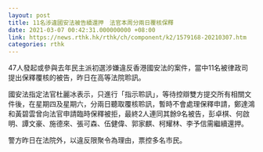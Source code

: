 ```yaml
---
layout: post
title: 11名涉違國安法被告續還押　法官本周分兩日覆核保釋
date: 2021-03-07 00:42:31.000000000 +08:00
link: https://news.rthk.hk/rthk/ch/component/k2/1579168-20210307.htm
categories: rthk
---
```


47人發起或參與去年民主派初選涉嫌違反香港國安法的案件，當中11名被律政司提出保釋覆核的被告，昨日在高等法院聆訊。

國安法指定法官杜麗冰表示，只進行「指示聆訊」，等待控辯雙方提交所有相關文件後，在星期四及星期六，分兩日聽取覆核聆訊，暫時不會處理保釋申請，鄭達鴻和黃碧雲曾向法官申請臨時保釋被拒，最終2人連同其餘9名被告，彭卓棋、何啟明、譚文豪、施德來、張可森、伍健偉、郭家麒、柯耀林、李予信需繼續還押。

警方昨日在法院外，以違反限聚令為理由，票控多名市民。

